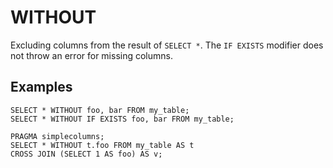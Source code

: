 # WITHOUT

Excluding columns from the result of `SELECT *`. The `IF EXISTS` modifier does not throw an error for missing columns.

## Examples

```yql
SELECT * WITHOUT foo, bar FROM my_table;
SELECT * WITHOUT IF EXISTS foo, bar FROM my_table;
```

```yql
PRAGMA simplecolumns;
SELECT * WITHOUT t.foo FROM my_table AS t
CROSS JOIN (SELECT 1 AS foo) AS v;
```

